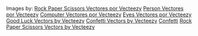 Images by:
<a href="https://es.vecteezy.com/vectores-gratis/rock-paper-scissors">Rock Paper Scissors Vectores por Vecteezy</a>
<a href="https://es.vecteezy.com/vectores-gratis/person">Person Vectores por Vecteezy</a>
<a href="https://es.vecteezy.com/vectores-gratis/computer">Computer Vectores por Vecteezy</a>
<a href="https://es.vecteezy.com/vectores-gratis/eyes">Eyes Vectores por Vecteezy</a>
<a href="https://www.vecteezy.com/free-vector/good-luck">Good Luck Vectors by Vecteezy</a>
<a href="https://www.vecteezy.com/free-vector/confetti">Confetti Vectors by Vecteezy</a>
<a href="https://www.pngfind.com/download/mRboT_confetti-clipart-pictures-image-png-images-birthday-party">Confetti</a>
<a href="https://www.vecteezy.com/free-vector/rock-paper-scissors">Rock Paper Scissors Vectors by Vecteezy</a>
